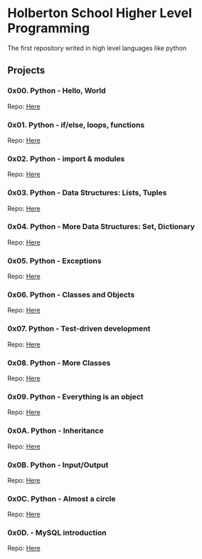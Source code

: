 # Holberton School Higher Level Programming
The first repository writed in high level languages like python

## Projects

### 0x00. Python - Hello, World
Repo: [Here](https://github.com/Miguel22247/holbertonschool-higher_level_programming/tree/main/0x00-python-hello_world)
### 0x01. Python - if/else, loops, functions
Repo: [Here](https://github.com/Miguel22247/holbertonschool-higher_level_programming/tree/main/0x01-python-if_else_loops_functions)
### 0x02. Python - import & modules
Repo: [Here](https://github.com/Miguel22247/holbertonschool-higher_level_programming/tree/main/0x02-python-import_modules)
### 0x03. Python - Data Structures: Lists, Tuples
Repo: [Here](https://github.com/Miguel22247/holbertonschool-higher_level_programming/tree/main/0x03-python-data_structures)
### 0x04. Python - More Data Structures: Set, Dictionary
Repo: [Here](https://github.com/Miguel22247/holbertonschool-higher_level_programming/tree/main/0x04-python-more_data_structures)
### 0x05. Python - Exceptions
Repo: [Here](https://github.com/Miguel22247/holbertonschool-higher_level_programming/tree/main/0x05-python-exceptions)
### 0x06. Python - Classes and Objects
Repo: [Here](https://github.com/Miguel22247/holbertonschool-higher_level_programming/tree/main/0x06-python-classes)
### 0x07. Python - Test-driven development
Repo: [Here](https://github.com/Miguel22247/holbertonschool-higher_level_programming/tree/main/0x07-python-test_driven_development)
### 0x08. Python - More Classes
Repo: [Here](https://github.com/Miguel22247/holbertonschool-higher_level_programming/tree/main/0x08-python-more_classes)
### 0x09. Python - Everything is an object
Repo: [Here](https://github.com/Miguel22247/holbertonschool-higher_level_programming/tree/main/0x09-python-everything_is_object)
### 0x0A. Python - Inheritance
Repo: [Here](https://github.com/Miguel22247/holbertonschool-higher_level_programming/tree/main/0x0A-python-inheritance)
### 0x0B. Python - Input/Output
Repo: [Here](https://github.com/Miguel22247/holbertonschool-higher_level_programming/tree/main/0x0B-python-input_output)
### 0x0C. Python - Almost a circle
Repo: [Here](https://github.com/Miguel22247/holbertonschool-higher_level_programming/tree/main/0x0C-python-almost_a_circle)
### 0x0D. - MySQL introduction
Repo: [Here](https://github.com/Miguel22247/holbertonschool-higher_level_programming/tree/main/0x0D-SQL-introdution)
